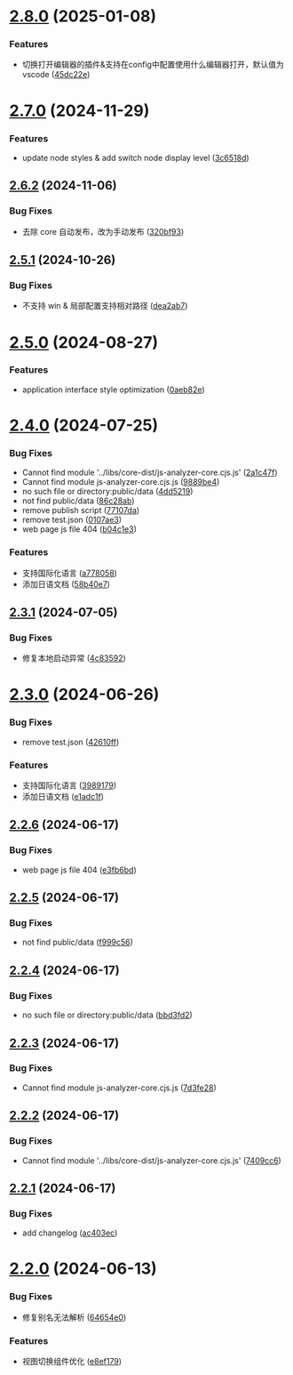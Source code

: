 # [2.8.0](https://github.com/chennlang/js-analyzer/compare/v2.7.0...v2.8.0) (2025-01-08)


### Features

* 切换打开编辑器的插件&支持在config中配置使用什么编辑器打开，默认值为vscode ([45dc22e](https://github.com/chennlang/js-analyzer/commit/45dc22e4ce6c95f399697ebe7f394130e5eec92e))

# [2.7.0](https://github.com/chennlang/js-analyzer/compare/v2.6.2...v2.7.0) (2024-11-29)


### Features

* update node styles & add switch node display level ([3c6518d](https://github.com/chennlang/js-analyzer/commit/3c6518d49fd6ec308b9ffa430436a25b61b1bc58))

## [2.6.2](https://github.com/chennlang/js-analyzer/compare/v2.6.1...v2.6.2) (2024-11-06)


### Bug Fixes

* 去除 core 自动发布，改为手动发布 ([320bf93](https://github.com/chennlang/js-analyzer/commit/320bf938bb17ba1f0738fd7c6ad997b1bb0daa00))

## [2.5.1](https://github.com/chennlang/js-analyzer/compare/v2.5.0...v2.5.1) (2024-10-26)


### Bug Fixes

* 不支持 win & 局部配置支持相对路径 ([dea2ab7](https://github.com/chennlang/js-analyzer/commit/dea2ab72c57fa4d95957ebdac1e01c2e42d1782b))

# [2.5.0](https://github.com/chennlang/js-analyzer/compare/v2.4.0...v2.5.0) (2024-08-27)


### Features

* application interface style optimization ([0aeb82e](https://github.com/chennlang/js-analyzer/commit/0aeb82e6ee757fce131fdc5d48bbff9c093a34e7))

# [2.4.0](https://github.com/chennlang/js-analyzer/compare/v2.3.1...v2.4.0) (2024-07-25)


### Bug Fixes

* Cannot find module '../libs/core-dist/js-analyzer-core.cjs.js' ([2a1c47f](https://github.com/chennlang/js-analyzer/commit/2a1c47f0e3413a765b6fc48309f8c1e2bf509b1b))
* Cannot find module js-analyzer-core.cjs.js ([9889be4](https://github.com/chennlang/js-analyzer/commit/9889be477fdce3e00d5c3cc47a8721e243d5e34e))
* no such file or directory:public/data ([4dd5219](https://github.com/chennlang/js-analyzer/commit/4dd5219005301d362a9b41a2494e907246d94465))
* not find public/data ([86c28ab](https://github.com/chennlang/js-analyzer/commit/86c28ab1bd878746ecfd165dd2da96df2f3a9165))
* remove publish script ([77107da](https://github.com/chennlang/js-analyzer/commit/77107da09e72244badafdfc1d17a60b1daf303df))
* remove test.json ([0107ae3](https://github.com/chennlang/js-analyzer/commit/0107ae3af7d9afb36ba8ff55bf396324d029e0c6))
* web page js file 404 ([b04c1e3](https://github.com/chennlang/js-analyzer/commit/b04c1e309abd171f70125a5a27c210af73c46f18))


### Features

* 支持国际化语言 ([a778058](https://github.com/chennlang/js-analyzer/commit/a778058751f36d954ca9d16d055f446a2e43a684))
* 添加日语文档 ([58b40e7](https://github.com/chennlang/js-analyzer/commit/58b40e78579ad4e101a5ec86676340b30c83ba2e))

## [2.3.1](https://github.com/chennlang/js-analyzer/compare/v2.3.0...v2.3.1) (2024-07-05)


### Bug Fixes

* 修复本地启动异常 ([4c83592](https://github.com/chennlang/js-analyzer/commit/4c83592c78f91d033b69fa3665cbfc968e619be7))

# [2.3.0](https://github.com/chennlang/js-analyzer/compare/v2.2.6...v2.3.0) (2024-06-26)


### Bug Fixes

* remove test.json ([42610ff](https://github.com/chennlang/js-analyzer/commit/42610ffce91f9f31c51044f78f538e6711a356a0))


### Features

* 支持国际化语言 ([3989179](https://github.com/chennlang/js-analyzer/commit/3989179c2b678f629d77fe9dc1a3fff19f68407b))
* 添加日语文档 ([e1adc1f](https://github.com/chennlang/js-analyzer/commit/e1adc1fe0c17e494a56ea7871619adfb5c157e40))

## [2.2.6](https://github.com/chennlang/js-analyzer/compare/v2.2.5...v2.2.6) (2024-06-17)


### Bug Fixes

* web page js file 404 ([e3fb6bd](https://github.com/chennlang/js-analyzer/commit/e3fb6bd7638334b05fd02645238b473910df4f93))

## [2.2.5](https://github.com/chennlang/js-analyzer/compare/v2.2.4...v2.2.5) (2024-06-17)


### Bug Fixes

* not find public/data ([f999c56](https://github.com/chennlang/js-analyzer/commit/f999c568b1f3f5973ac760b74dace12e8175a0cb))

## [2.2.4](https://github.com/chennlang/js-analyzer/compare/v2.2.3...v2.2.4) (2024-06-17)


### Bug Fixes

* no such file or directory:public/data ([bbd3fd2](https://github.com/chennlang/js-analyzer/commit/bbd3fd29294de5abafa5c1d13d9ea40b315e9478))

## [2.2.3](https://github.com/chennlang/js-analyzer/compare/v2.2.2...v2.2.3) (2024-06-17)


### Bug Fixes

* Cannot find module js-analyzer-core.cjs.js ([7d3fe28](https://github.com/chennlang/js-analyzer/commit/7d3fe284dc59afe41a6b3ac4296d11d495ac04b2))

## [2.2.2](https://github.com/chennlang/js-analyzer/compare/v2.2.1...v2.2.2) (2024-06-17)


### Bug Fixes

* Cannot find module '../libs/core-dist/js-analyzer-core.cjs.js' ([7409cc6](https://github.com/chennlang/js-analyzer/commit/7409cc67ec3e4da7f1fd0e2a34ac6e43a74c479e))

## [2.2.1](https://github.com/chennlang/js-analyzer/compare/v2.2.0...v2.2.1) (2024-06-17)


### Bug Fixes

* add changelog ([ac403ec](https://github.com/chennlang/js-analyzer/commit/ac403ecdcb303626520263742a0b7dcbe1644494))

# [2.2.0](https://github.com/chennlang/js-analyzer/compare/v2.1.0...v2.2.0) (2024-06-13)


### Bug Fixes

* 修复别名无法解析 ([64654e0](https://github.com/chennlang/js-analyzer/commit/64654e0f753ad7cf6abfc5bfebc2a4bb8d56c575))


### Features

* 视图切换组件优化 ([e8ef179](https://github.com/chennlang/js-analyzer/commit/e8ef179d382b02c47cec31a8f94c46c51608a863))
